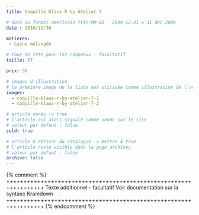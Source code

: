 ```yaml
---
title: Coquille Klaus R by Atelier 7

# date au format americain YYYY-MM-DD - 2009-12-31 = 31 dec 2009
date : 2016/11/30

matieres:
 - Laine mélangée

# tour de tête pour les chapeaux - facultatif
taille: 57

prix: 58

# images d'illustration
# la première image de la liste est utilisée comme illustration de l'article dans les pages de listing.
images:
  - coquille-klaus-r-by-atelier-7-1
  - coquille-klaus-r-by-atelier-7-2

# article vendu -> true
# l'article est alors signalé comme vendu sur le site
# valeur par defaut : false
sold: true

# article à retirer du catalogue -> mettre à true
# l'article reste visible dans la page archives
# valeur par defaut : false
archive: false
---
```

{% comment %} +++++++++++++++++++++++++++++++++++++++++++++++++++++++++++++++++
              Texte additionnel - facultatif
              Voir documentation sur la syntaxe Kramdown
+++++++++++++++++++++++++++++++++++++++++++++++++++++++++++++++++ {% endcomment %}
